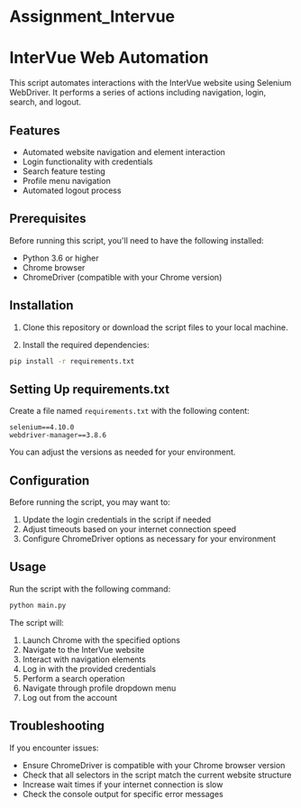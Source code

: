 ﻿# Assignment_Intervue
# InterVue Web Automation

This script automates interactions with the InterVue website using Selenium WebDriver. It performs a series of actions including navigation, login, search, and logout.

## Features

- Automated website navigation and element interaction
- Login functionality with credentials
- Search feature testing
- Profile menu navigation
- Automated logout process

## Prerequisites

Before running this script, you'll need to have the following installed:

- Python 3.6 or higher
- Chrome browser
- ChromeDriver (compatible with your Chrome version)

## Installation

1. Clone this repository or download the script files to your local machine.

2. Install the required dependencies:

```bash
pip install -r requirements.txt
```

## Setting Up requirements.txt

Create a file named `requirements.txt` with the following content:

```
selenium==4.10.0
webdriver-manager==3.8.6
```

You can adjust the versions as needed for your environment.

## Configuration

Before running the script, you may want to:

1. Update the login credentials in the script if needed
2. Adjust timeouts based on your internet connection speed
3. Configure ChromeDriver options as necessary for your environment

## Usage

Run the script with the following command:

```bash
python main.py
```

The script will:
1. Launch Chrome with the specified options
2. Navigate to the InterVue website
3. Interact with navigation elements
4. Log in with the provided credentials
5. Perform a search operation
6. Navigate through profile dropdown menu
7. Log out from the account

## Troubleshooting

If you encounter issues:

- Ensure ChromeDriver is compatible with your Chrome browser version
- Check that all selectors in the script match the current website structure
- Increase wait times if your internet connection is slow
- Check the console output for specific error messages



